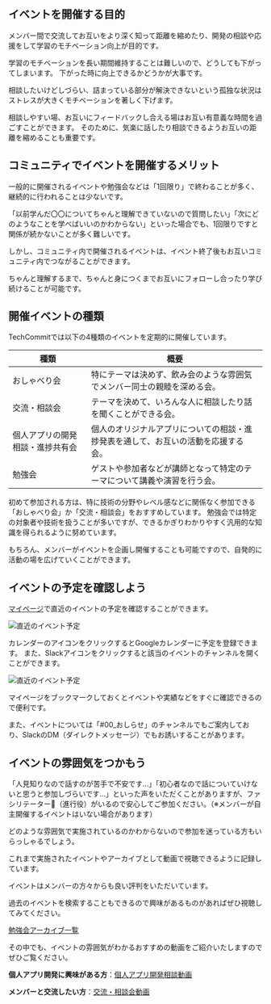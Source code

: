 ## イベントを開催する目的
メンバー間で交流してお互いをより深く知って距離を縮めたり、開発の相談や応援をして学習のモチベーション向上が目的です。

学習のモチベーションを長い期間維持することは難しいので、どうしても下がってしまいます。
下がった時に向上できるかどうかが大事です。

相談したいけどしづらい、詰まっている部分が解決できないという孤独な状況はストレスが大きくモチベーションを著しく下げます。

相談しやすい場、お互いにフィードバックし合える場はお互い有意義な時間を過ごすことができます。
そのために、気楽に話したり相談できるようお互いの距離を縮めることも重要です。

## コミュニティでイベントを開催するメリット
一般的に開催されるイベントや勉強会などは「1回限り」で終わることが多く、継続的に行われることは少ないです。

「以前学んだ〇〇についてちゃんと理解できていないので質問したい」「次にどのようなことを学べばいいのかわからない」といった場合でも、1回限りですと関係が続かないことが多く難しいです。

しかし、コミュニティ内で開催されるイベントは、イベント終了後もお互いコミュニティ内でつながることができます。

ちゃんと理解するまで、ちゃんと身につくまでお互いにフォローし合ったり学び続けることが可能です。

## 開催イベントの種類
TechCommitでは以下の4種類のイベントを定期的に開催しています。

| 種類 | 概要 |
| --------- | ----------- |
| おしゃべり会 | 特にテーマは決めず、飲み会のような雰囲気でメンバー同士の親睦を深める会。 |
| 交流・相談会 | テーマを決めて、いろんな人に相談したり話を聞くことができる会。 |
| 個人アプリの開発相談・進捗共有会 | 個人のオリジナルアプリについての相談・進捗発表を通して、お互いの活動を応援する会。 |
| 勉強会 | ゲストや参加者などが講師となって特定のテーマについて講義や演習を行う会。 |

初めて参加される方は、特に技術の分野やレベル感などに関係なく参加できる「おしゃべり会」か「交流・相談会」をおすすめしています。
勉強会では特定の対象者や技術を扱うことが多いですが、できるかぎりわかりやすく汎用的な知識を得られるように努めています。

もちろん、メンバーがイベントを企画し開催することも可能ですので、自発的に活動の場を広げていくことができます。

## イベントの予定を確認しよう
[マイページ](https://www.tech-commit.jp/)で直近のイベントの予定を確認することができます。

![直近のイベント予定](/images/tutorial/mypage-event.jpg)

カレンダーのアイコンをクリックするとGoogleカレンダーに予定を登録できます。
また、Slackアイコンをクリックすると該当のイベントのチャンネルを開くことができます。

![直近のイベント予定](/images/tutorial/event-icon.jpg)

マイページをブックマークしておくとイベントや実績などをすぐに確認できるので便利です。

また、イベントについては「#00_おしらせ」のチャンネルでもご案内しており、SlackのDM（ダイレクトメッセージ）でもお誘いすることがあります。

## イベントの雰囲気をつかもう
「人見知りなので話すのが苦手で不安です...」「初心者なので話についていけないと思うと参加しづらいです...」といった声をいただくことがありますが、ファシリテーター（進行役）がいるので安心してご参加ください。（※メンバーが自主開催するイベントはいない場合があります）

どのような雰囲気で実施されているのかわからないので参加を迷っている方もいらっしゃるでしょう。

これまで実施されたイベントやアーカイブとして動画で視聴できるように記録しています。

イベントはメンバーの方々からも良い評判をいただいています。

過去のイベントを検索することもできるので興味があるものがあればぜひ視聴してみてください。

[勉強会アーカイブ一覧](https://www.tech-commit.jp/main/event_archives)

その中でも、イベントの雰囲気がわかるおすすめの動画をご紹介いたしますのでぜひご覧ください。

**個人アプリ開発に興味がある方**：[個人アプリ開発相談動画](https://www.tech-commit.jp/main/event_archives?watching_status=all&title=&tag_ids%5B%5D=25)

**メンバーと交流したい方**：[交流・相談会動画](https://www.tech-commit.jp/main/event_archives?watching_status=all&title=&tag_ids%5B%5D=22)
